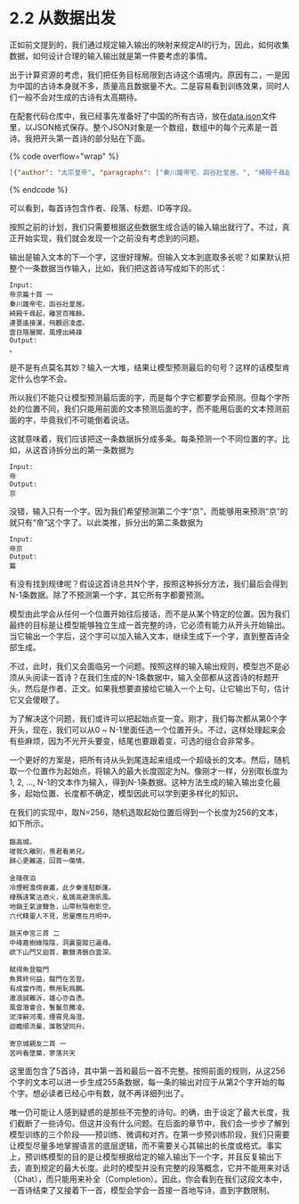 # 2.2 从数据出发

正如前文提到的，我们通过规定输入输出的映射来规定AI的行为，因此，如何收集数据，如何设计合理的输入输出就是第一件要考虑的事情。

出于计算资源的考虑，我们把任务目标局限到古诗这个语境内。原因有二，一是因为中国的古诗本身就不多，质量高且数据量不大。二是容易看到训练效果，同时人们一般不会对生成的古诗有太高期待。

在配套代码仓库中，我已经事先准备好了中国的所有古诗，放在[data.json](../../data.json)文件里，以JSON格式保存。整个JSON对象是一个数组，数组中的每个元素是一首诗。我把开头第一首诗的部分贴在下面。

{% code overflow="wrap" %}
```json
[{"author": "太宗皇帝", "paragraphs": ["秦川雄帝宅，函谷壯皇居。", "綺殿千尋起，離宮百雉餘。", "連甍遙接漢，飛觀迥凌虛。", "雲日隱層闕，風煙出綺疎。"], "title": "帝京篇十首 一", "id": "3ad6d468-7ff1-4a7b-8b24-a27d70d00ed4"}, ...]
```
{% endcode %}

可以看到，每首诗包含作者、段落、标题、ID等字段。

按照之前的计划，我们只需要根据这些数据生成合适的输入输出就行了。不过，真正开始实现，我们就会发现一个之前没有考虑到的问题。

输出是输入文本的下一个字，这很好理解。但输入文本到底取多长呢？如果默认把整个一条数据当作输入，比如，我们把这首诗写成如下的形式：

```
Input:
帝京篇十首 一
秦川雄帝宅，函谷壯皇居。
綺殿千尋起，離宮百雉餘。
連甍遙接漢，飛觀迥凌虛。
雲日隱層闕，風煙出綺疎
Output:
。
```

是不是有点莫名其妙？输入一大堆，结果让模型预测最后的句号？这样的话模型肯定什么也学不会。

所以我们不能只让模型预测最后面的字，而是每个字它都要学会预测。但每个字所处的位置不同，我们只能用前面的文本预测后面的字，而不能用后面的文本预测前面的字，毕竟我们不可能倒着说话。

这就意味着，我们应该把这一条数据拆分成多条。每条预测一个不同位置的字。比如，从这首诗拆分出的第一条数据为

```
Input:
帝
Output:
京
```

没错，输入只有一个字。因为我们希望预测第二个字“京”，而能够用来预测“京”的就只有“帝”这个字了。以此类推，拆分出的第二条数据为

```
Input:
帝京
Output:
篇
```

有没有找到规律呢？假设这首诗总共N个字，按照这种拆分方法，我们最后会得到N-1条数据。除了不预测第一个字，其它所有字都要预测。

模型由此学会从任何一个位置开始往后接话，而不是从某个特定的位置。因为我们最终的目标是让模型能够独立生成一首完整的诗，它必须有能力从开头开始输出。当它输出一个字后，这个字可以加入输入文本，继续生成下一个字，直到整首诗全部生成。

不过，此时，我们又会面临另一个问题。按照这样的输入输出规则，模型岂不是必须从头阅读一首诗？在我们生成的N-1条数据中，输入全部都从这首诗的标题开头，然后是作者、正文。如果我想要直接给它输入一个上句，让它输出下句，估计它又会傻眼了。

为了解决这个问题，我们或许可以把起始点变一变。刚才，我们每次都从第0个字开头，现在，我们可以从0 \~ N-1里面任选一个位置开头。不过，这样处理起来会有些麻烦，因为不光开头要变，结尾也要跟着变，可选的组合会非常多。

一个更好的方案是，把所有诗从头到尾连起来组成一个超级长的文本。然后，随机取一个位置作为起始点，将输入的最大长度固定为N。像刚才一样，分别取长度为1, 2, ..., N-1的文本作为输入，得到N-1条数据。这种方法生成的输入输出变化最多，起始位置、长度都不确定，模型因此可以学到更多样化的知识。

在我们的实现中，取N=256，随机选取起始位置后得到一个长度为256的文本，如下所示。

```
臨高城。
嗟我久離別，羨君看弟兄。
歸心更難道，回首一傷情。

金陵夜泊
冷煙輕澹傍衰叢，此夕秦淮駐斷蓬。
棲鴈遠驚沽酒火，亂鵶高避落帆風。
地銷王氣波聲急，山帶秋陰樹影空。
六代精靈人不見，思量應在月明中。

題天申宮三首 二
中峰嘉樹綠陰陰，洞裏靈蹤已遍尋。
欲下山門又迴首，數聲清磬白雲深。

賦得魚登龍門
魚貫終何益，龍門在苦登。
有成當作雨，無用恥爲鵬。
激浪誠難泝，雄心亦自憑。
風雲潛會合，鬐鬣忽騰凌。
泥滓辭河濁，煙霄見海澄。
迴瞻順流輩，誰敢望同升。

寄京城親友二首 一
苦吟看墜葉，寥落共天
```

这里面包含了5首诗，其中第一首和最后一首不完整。按照前面的规则，从这256个字的文本可以进一步生成255条数据，每一条的输出对应于从第2个字开始的每个字。想必读者已经心中有数，就不再详细列出了。

唯一仍可能让人感到疑惑的是那些不完整的诗句。的确，由于设定了最大长度，我们截断了一些诗句。但这并没有什么问题。在后面的章节中，我们会一步步了解到模型训练的三个阶段——预训练、微调和对齐。在第一步预训练阶段，我们只需要让模型尽量多地掌握语言的底层逻辑，而不需要关心其输出的长度或格式。事实上，预训练模型的目的是让模型根据给定的输入输出下一个字，并且反复输出下去，直到规定的最大长度。此时的模型并没有完整的段落概念，它并不能用来对话（Chat），而只能用来补全（Completion）。因此，你会看到在我们这段文本中，一首诗结束了又接着下一首，模型会学会一首接一首地写诗，直到字数限制。
